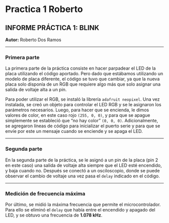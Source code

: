 # Practica 1 Roberto

## INFORME PRÁCTICA 1: BLINK  
**Autor:** Roberto Dos Ramos  

---

### Primera parte

La primera parte de la práctica consiste en hacer parpadear el LED de la placa utilizando el código aportado. Pero dado que estábamos utilizando un modelo de placa diferente, el código se tuvo que cambiar, ya que la nueva placa solo disponía de un RGB que requiere algo más que solo asignar una salida de voltaje alta a un pin.

Para poder utilizar el RGB, se instaló la librería `adafruit neopixel`. Una vez instalada, se creó un objeto para controlar el LED RGB y se le asignaron los parámetros necesarios. Luego, para hacer que se encienda, le dimos valores de color, en este caso rojo `(255, 0, 0)`, y para que se apague simplemente se estableció que “no hay color” `(0, 0, 0)`. Adicionalmente, se agregaron líneas de código para inicializar el puerto serie y para que se envíe por este un mensaje cuando se enciende y se apaga el LED.

---

### Segunda parte

En la segunda parte de la práctica, se le asignó a un pin de la placa (pin 2 en este caso) una salida de voltaje alta siempre que el LED esté encendido, y baja cuando no. Después se conectó a un osciloscopio, donde se puede observar el cambio de voltaje una vez pasa el `delay` indicado en el código.


---

### Medición de frecuencia máxima

Por último, se midió la máxima frecuencia que permite el microcontrolador. Para ello se eliminó el `delay` que había entre el encendido y apagado del LED, y se obtuvo una frecuencia de **1.078 kHz**.
